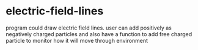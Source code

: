 # electric-field-lines
program could draw electric field lines. user can add positively as negatively charged particles and also have a function to add free charged particle to monitor how it will move through environment 

